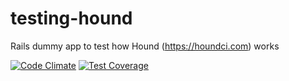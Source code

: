 # testing-hound
Rails dummy app to test how Hound (https://houndci.com) works

[![Code Climate](https://codeclimate.com/github/nbermudezs/testing-hound/badges/gpa.svg)](https://codeclimate.com/github/nbermudezs/testing-hound)
[![Test Coverage](https://codeclimate.com/github/nbermudezs/testing-hound/badges/coverage.svg)](https://codeclimate.com/github/nbermudezs/testing-hound)
